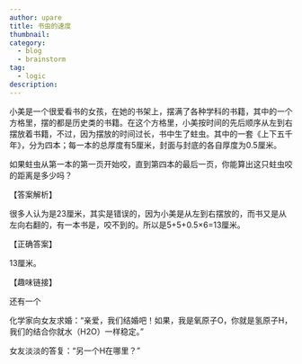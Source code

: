 ```yaml
---
author: upare
title: 书虫的速度
thumbnail:
category:
  - blog
  - brainstorm
tag:
  - logic
description: 
---
```

小美是一个很爱看书的女孩，在她的书架上，摆满了各种学科的书籍，其中的一个方格里，摆的都是历史类的书籍。在这个方格里，小美按时间的先后顺序从左到右摆放着书籍，不过，因为摆放的时间过长，书中生了蛀虫。其中的一套《上下五千年》，分为四本；每一本的总厚度有5厘米，封面与封底的各自厚度为0.5厘米。

如果蛀虫从第一本的第一页开始咬，直到第四本的最后一页，你能算出这只蛀虫咬的距离是多少吗？

【答案解析】

很多人认为是23厘米，其实是错误的，因为小美是从左到右摆放的，而书又是从左向右翻的，有一本书是，咬不到的。所以是5+5+0.5×6=13厘米。

【正确答案】

13厘米。

【趣味链接】

还有一个

化学家向女友求婚：“亲爱，我们结婚吧！如果，我是氧原子O，你就是氢原子H，我们的结合你就水（H2O）一样稳定。”

女友淡淡的答复：“另一个H在哪里？”